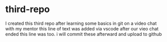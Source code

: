 # third-repo
I created this third repo after learning some basics in git on a video chat with my mentor
this line of text was added via vscode after our vieo chat ended
this line was too. i will commit these afterward and upload to github